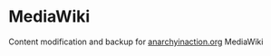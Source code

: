 # MediaWiki
Content modification and backup for [anarchyinaction.org](https://anarchyinaction.org) MediaWiki
